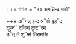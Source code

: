 +++
title = "१० अगन्निन्द्र श्रवो"

+++
अ᳓गन्न् इन्द्र श्र᳓वो बृह᳓द्  
द्युम्नं᳓ दधिष्व दुष्ट᳓रम्  
उ᳓त् ते शु᳓ष्मं तिरामसि